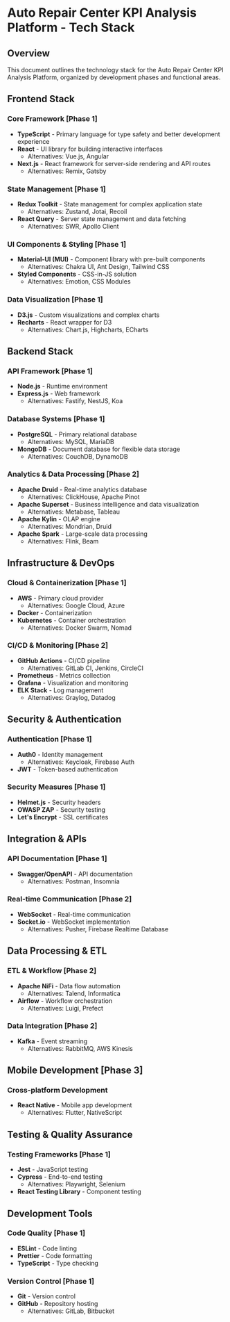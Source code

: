 # Auto Repair Center KPI Analysis Platform - Tech Stack

## Overview

This document outlines the technology stack for the Auto Repair Center KPI Analysis Platform, organized by development phases and functional areas.

## Frontend Stack

### Core Framework [Phase 1]

- **TypeScript** - Primary language for type safety and better development experience
- **React** - UI library for building interactive interfaces
  - Alternatives: Vue.js, Angular
- **Next.js** - React framework for server-side rendering and API routes
  - Alternatives: Remix, Gatsby

### State Management [Phase 1]

- **Redux Toolkit** - State management for complex application state
  - Alternatives: Zustand, Jotai, Recoil
- **React Query** - Server state management and data fetching
  - Alternatives: SWR, Apollo Client

### UI Components & Styling [Phase 1]

- **Material-UI (MUI)** - Component library with pre-built components
  - Alternatives: Chakra UI, Ant Design, Tailwind CSS
- **Styled Components** - CSS-in-JS solution
  - Alternatives: Emotion, CSS Modules

### Data Visualization [Phase 1]

- **D3.js** - Custom visualizations and complex charts
- **Recharts** - React wrapper for D3
  - Alternatives: Chart.js, Highcharts, ECharts

## Backend Stack

### API Framework [Phase 1]

- **Node.js** - Runtime environment
- **Express.js** - Web framework
  - Alternatives: Fastify, NestJS, Koa

### Database Systems [Phase 1]

- **PostgreSQL** - Primary relational database
  - Alternatives: MySQL, MariaDB
- **MongoDB** - Document database for flexible data storage
  - Alternatives: CouchDB, DynamoDB

### Analytics & Data Processing [Phase 2]

- **Apache Druid** - Real-time analytics database
  - Alternatives: ClickHouse, Apache Pinot
- **Apache Superset** - Business intelligence and data visualization
  - Alternatives: Metabase, Tableau
- **Apache Kylin** - OLAP engine
  - Alternatives: Mondrian, Druid
- **Apache Spark** - Large-scale data processing
  - Alternatives: Flink, Beam

## Infrastructure & DevOps

### Cloud & Containerization [Phase 1]

- **AWS** - Primary cloud provider
  - Alternatives: Google Cloud, Azure
- **Docker** - Containerization
- **Kubernetes** - Container orchestration
  - Alternatives: Docker Swarm, Nomad

### CI/CD & Monitoring [Phase 2]

- **GitHub Actions** - CI/CD pipeline
  - Alternatives: GitLab CI, Jenkins, CircleCI
- **Prometheus** - Metrics collection
- **Grafana** - Visualization and monitoring
- **ELK Stack** - Log management
  - Alternatives: Graylog, Datadog

## Security & Authentication

### Authentication [Phase 1]

- **Auth0** - Identity management
  - Alternatives: Keycloak, Firebase Auth
- **JWT** - Token-based authentication

### Security Measures [Phase 1]

- **Helmet.js** - Security headers
- **OWASP ZAP** - Security testing
- **Let's Encrypt** - SSL certificates

## Integration & APIs

### API Documentation [Phase 1]

- **Swagger/OpenAPI** - API documentation
  - Alternatives: Postman, Insomnia

### Real-time Communication [Phase 2]

- **WebSocket** - Real-time communication
- **Socket.io** - WebSocket implementation
  - Alternatives: Pusher, Firebase Realtime Database

## Data Processing & ETL

### ETL & Workflow [Phase 2]

- **Apache NiFi** - Data flow automation
  - Alternatives: Talend, Informatica
- **Airflow** - Workflow orchestration
  - Alternatives: Luigi, Prefect

### Data Integration [Phase 2]

- **Kafka** - Event streaming
  - Alternatives: RabbitMQ, AWS Kinesis

## Mobile Development [Phase 3]

### Cross-platform Development

- **React Native** - Mobile app development
  - Alternatives: Flutter, NativeScript

## Testing & Quality Assurance

### Testing Frameworks [Phase 1]

- **Jest** - JavaScript testing
- **Cypress** - End-to-end testing
  - Alternatives: Playwright, Selenium
- **React Testing Library** - Component testing

## Development Tools

### Code Quality [Phase 1]

- **ESLint** - Code linting
- **Prettier** - Code formatting
- **TypeScript** - Type checking

### Version Control [Phase 1]

- **Git** - Version control
- **GitHub** - Repository hosting
  - Alternatives: GitLab, Bitbucket
